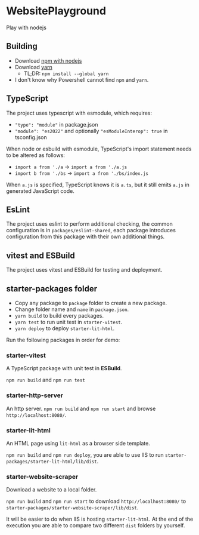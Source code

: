 # WebsitePlayground

Play with nodejs

## Building

- Download [npm with nodejs](https://nodejs.org/en/download/package-manager)
- Download [yarn](https://classic.yarnpkg.com/lang/en/docs/install)
  - TL;DR: `npm install --global yarn`
- I don't know why Powershell cannot find `npm` and `yarn`.

## TypeScript

The project uses typescript with esmodule, which requires:
- `"type": "module"` in package.json
- `"module": "es2022"` and optionally `"esModuleInterop": true` in tsconfig.json

When node or esbuild with esmodule, TypeScript's import statement needs to be altered as follows:
- `import a from './a` -> `import a from './a.js`
- `import b from './bs` -> `import a from './bs/index.js`

When `a.js` is specified, TypeScript knows it is `a.ts`, but it still emits `a.js` in generated JavaScript code.

## EsLint

The project uses eslint to perform additional checking,
the common configuration is in `packages/eslint-shared`,
each package introduces configuration from this package with their own additional things.

## vitest and ESBuild

The project uses vitest and ESBuild for testing and deployment.

## starter-packages folder

- Copy any package  to `package` folder to create a new package.
- Change folder name and `name` in `package.json`.
- `yarn build` to build every packages.
- `yarn test` to run unit test in `starter-vitest`.
- `yarn deploy` to deploy `starter-lit-html`.

Run the following packages in order for demo:

### starter-vitest

A TypeScript package with unit test in **ESBuild**.

`npm run build` and `npm run test`

### starter-http-server

An http server.
`npm run build` and `npm run start` and browse `http://localhost:8080/`.

### starter-lit-html

An HTML page using `lit-html` as a browser side template.

`npm run build` and `npm run deploy`, you are able to use IIS to run `starter-packages/starter-lit-html/lib/dist`.

### starter-website-scraper

Download a website to a local folder.

`npm run build` and `npm run start` to download `http://localhost:8080/` to `starter-packages/starter-website-scraper/lib/dist`.

It will be easier to do when IIS is hosting `starter-lit-html`.
At the end of the execution you are able to compare two different `dist` folders by yourself.
